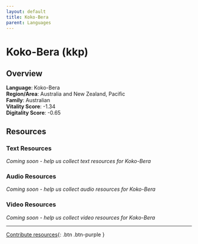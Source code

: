 ```yaml
---
layout: default
title: Koko-Bera
parent: Languages
---
```


# Koko-Bera (kkp)

## Overview

**Language**: Koko-Bera  
**Region/Area**: Australia and New Zealand, Pacific  
**Family**: Australian  
**Vitality Score**: -1.34  
**Digitality Score**: -0.65  

## Resources

### Text Resources
*Coming soon - help us collect text resources for Koko-Bera*

### Audio Resources
*Coming soon - help us collect audio resources for Koko-Bera*

### Video Resources
*Coming soon - help us collect video resources for Koko-Bera*

---

[Contribute resources](https://fairtrain.github.io/){: .btn .btn-purple }
